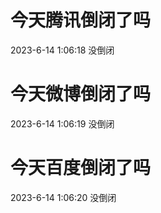 # 今天腾讯倒闭了吗

2023-6-14 1:06:18 没倒闭

# 今天微博倒闭了吗

2023-6-14 1:06:19 没倒闭

# 今天百度倒闭了吗

2023-6-14 1:06:20 没倒闭

